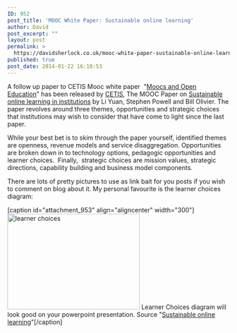 ```yaml
---
ID: 952
post_title: 'MOOC White Paper: Sustainable online learning'
author: David
post_excerpt: ""
layout: post
permalink: >
  https://davidsherlock.co.uk/mooc-white-paper-sustainable-online-learning/
published: true
post_date: 2014-01-22 16:10:53
---
```

<p class="MsoNormal">A follow up paper to CETIS Mooc white paper  "<a href="http://publications.cetis.ac.uk/2013/667">Moocs and Open Education</a>" has been released by <a href="http://www.cetis.ac.uk">CETIS</a>, The MOOC Paper on <a href="http://publications.cetis.ac.uk/2014/898">Sustainable online learning in institutions</a> by Li Yuan, Stephen Powell and Bill Olivier. The paper revolves around three themes, opportunities and strategic choices that institutions may wish to consider that have come to light since the last paper.</p>
<p class="MsoNormal">While your best bet is to skim through the paper yourself, identified themes are openness, revenue models and service disaggregation. Opportunities are broken down in to technology options, pedagogic opportunities and learner choices. <span style="mso-spacerun: yes;"> </span>Finally,<span style="mso-spacerun: yes;">  </span>strategic choices are mission values, strategic directions, capability building and business model components.</p>
<p class="MsoNormal">There are lots of pretty pictures to use as link bait for you posts if you wish to comment on blog about it. My personal favourite is the learner choices diagram:</p>


[caption id="attachment_953" align="aligncenter" width="300"]<a href="http://davidsherlock.co.uk/wp-content/uploads/2014/01/learner-choices.png"><img class="size-medium wp-image-953" alt="learner choices" src="http://davidsherlock.co.uk/wp-content/uploads/2014/01/learner-choices-300x217.png" width="300" height="217" /></a> Learner Choices diagram will look good on your powerpoint presentation. Source "<a href="http://publications.cetis.ac.uk/2014/898">Sustainable online learning</a>"[/caption]